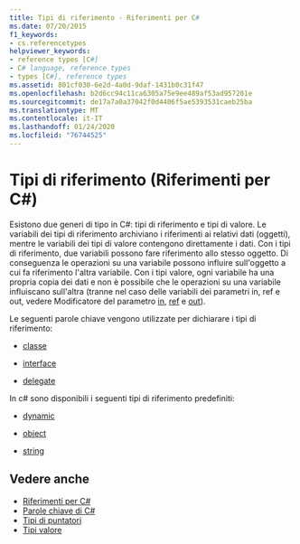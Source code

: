 ```yaml
---
title: Tipi di riferimento - Riferimenti per C#
ms.date: 07/20/2015
f1_keywords:
- cs.referencetypes
helpviewer_keywords:
- reference types [C#]
- C# language, reference types
- types [C#], reference types
ms.assetid: 801cf030-6e2d-4a0d-9daf-1431b0c31f47
ms.openlocfilehash: b2d6cc94c11ca6305a75e9ee489af53ad957201e
ms.sourcegitcommit: de17a7a0a37042f0d4406f5ae5393531caeb25ba
ms.translationtype: MT
ms.contentlocale: it-IT
ms.lasthandoff: 01/24/2020
ms.locfileid: "76744525"
---
```

# <a name="reference-types-c-reference"></a>Tipi di riferimento (Riferimenti per C#)

Esistono due generi di tipo in C#: tipi di riferimento e tipi di valore. Le variabili dei tipi di riferimento archiviano i riferimenti ai relativi dati (oggetti), mentre le variabili dei tipi di valore contengono direttamente i dati. Con i tipi di riferimento, due variabili possono fare riferimento allo stesso oggetto. Di conseguenza le operazioni su una variabile possono influire sull'oggetto a cui fa riferimento l'altra variabile. Con i tipi valore, ogni variabile ha una propria copia dei dati e non è possibile che le operazioni su una variabile influiscano sull'altra (tranne nel caso delle variabili dei parametri in, ref e out, vedere Modificatore del parametro [in](in-parameter-modifier.md), [ref](ref.md) e [out](out-parameter-modifier.md)).

 Le seguenti parole chiave vengono utilizzate per dichiarare i tipi di riferimento:

- [classe](class.md)

- [interface](interface.md)

- [delegate](../builtin-types/reference-types.md)

 In c# sono disponibili i seguenti tipi di riferimento predefiniti:

- [dynamic](../builtin-types/reference-types.md)

- [object](../builtin-types/reference-types.md)

- [string](../builtin-types/reference-types.md)

## <a name="see-also"></a>Vedere anche

- [Riferimenti per C#](../index.md)
- [Parole chiave di C#](index.md)
- [Tipi di puntatori](../../programming-guide/unsafe-code-pointers/pointer-types.md)
- [Tipi valore](../builtin-types/value-types.md)
